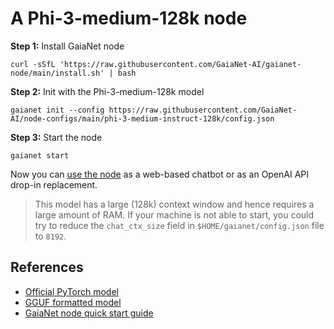 # A Phi-3-medium-128k node 

**Step 1:** Install GaiaNet node

```
curl -sSfL 'https://raw.githubusercontent.com/GaiaNet-AI/gaianet-node/main/install.sh' | bash
```

**Step 2:** Init with the Phi-3-medium-128k model

```
gaianet init --config https://raw.githubusercontent.com/GaiaNet-AI/node-configs/main/phi-3-medium-instruct-128k/config.json
```

**Step 3:** Start the node

```
gaianet start
```

Now you can [use the node](https://docs.gaianet.ai/user-guide/mynode) as a web-based chatbot or as an OpenAI API drop-in replacement.

> This model has a large (128k) context window and hence requires a large amount of RAM. If your machine is not able to start, you could try to reduce the `chat_ctx_size` field in `$HOME/gaianet/config.json` file to `8192`.

## References

* [Official PyTorch model](https://huggingface.co/microsoft/Phi-3-medium-128k-instruct)
* [GGUF formatted model](https://huggingface.co/gaianet/Phi-3-medium-128k-instruct-GGUF)
* [GaiaNet node quick start guide](https://docs.gaianet.ai/node-guide/quick-start)

